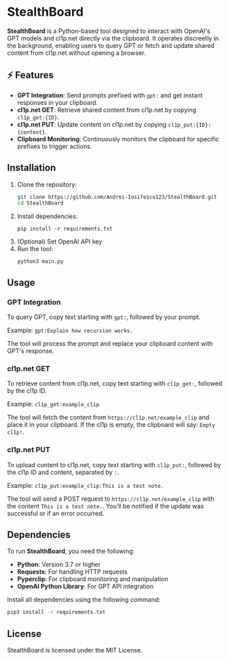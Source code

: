 # StealthBoard

**StealthBoard** is a Python-based tool designed to interact with OpenAI's GPT models and cl1p.net directly via the clipboard. It operates discreetly in the background, enabling users to query GPT or fetch and update shared content from cl1p.net without opening a browser.

## ⚡ Features

- **GPT Integration**: Send prompts prefixed with `gpt:` and get instant responses in your clipboard.
- **cl1p.net GET**: Retrieve shared content from cl1p.net by copying `cl1p_get:{ID}`.
- **cl1p.net PUT**: Update content on cl1p.net by copying `cl1p_put:{ID}:{content}`.
- **Clipboard Monitoring**: Continuously monitors the clipboard for specific prefixes to trigger actions.

## Installation

1. Clone the repository:
   ```bash
   git clone https://github.com/Andrei-Iosifescu123/StealthBoard.git
   cd StealthBoard
   ```
2. Install dependencies:
   ```
   pip install -r requirements.txt
   ```
3. (Optional) Set OpenAI API key
4. Run the tool:
   ```
   python3 main.py
   ```

## Usage

### GPT Integration
To query GPT, copy text starting with `gpt:`, followed by your prompt. 

Example: `gpt:Explain how recursion works.`

The tool will process the prompt and replace your clipboard content with GPT's response.

### cl1p.net GET
To retrieve content from cl1p.net, copy text starting with `cl1p_get:`, followed by the cl1p ID.

Example: `cl1p_get:example_clip`

The tool will fetch the content from `https://cl1p.net/example_clip` and place it in your clipboard. If the cl1p is empty, the clipboard will say: `Empty cl1p!`. 

### cl1p.net PUT
To upload content to cl1p.net, copy text starting with `cl1p_put:`, followed by the cl1p ID and content, separated by `:`. 

Example: `cl1p_put:example_clip:This is a test note.`

The tool will send a POST request to `https://cl1p.net/example_clip` with the content `This is a test note.`. You’ll be notified if the update was successful or if an error occurred.

## Dependencies

To run **StealthBoard**, you need the following:

- **Python**: Version 3.7 or higher
- **Requests**: For handling HTTP requests
- **Pyperclip**: For clipboard monitoring and manipulation
- **OpenAI Python Library**: For GPT API integration

Install all dependencies using the following command:
```bash
pip3 install -r requirements.txt
```

## License
StealthBoard is licensed under the MIT License. 


